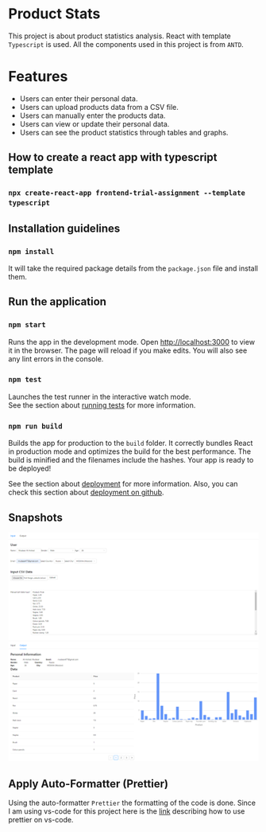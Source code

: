 # Product Stats

This project is about product statistics analysis. React with template `Typescript` is used. All the components used in this project is from `ANTD`.

# Features

- Users can enter their personal data.
- Users can upload products data from a CSV file.
- Users can manually enter the products data.
- Users can view or update their personal data.
- Users can see the product statistics through tables and graphs.

## How to create a react app with typescript template

### `npx create-react-app frontend-trial-assignment --template typescript`

## Installation guidelines

### `npm install`

It will take the required package details from the `package.json` file and install them.

## Run the application

### `npm start`

Runs the app in the development mode.
Open [http://localhost:3000](http://localhost:3000) to view it in the browser. The page will reload if you make edits. You will also see any lint errors in the console.

### `npm test`

Launches the test runner in the interactive watch mode.\
See the section about [running tests](https://facebook.github.io/create-react-app/docs/running-tests) for more information.

### `npm run build`

Builds the app for production to the `build` folder. It correctly bundles React in production mode and optimizes the build for the best performance. The build is minified and the filenames include the hashes. Your app is ready to be deployed!

See the section about [deployment](https://facebook.github.io/create-react-app/docs/deployment) for more information.
Also, you can check this section about [deployment on github](https://medium.com/@isharamalaviarachchi/how-to-deploy-your-react-app-into-github-pages-b2c96292b18e).

## Snapshots

![input form](images/input.png?raw=true "Input Form")
![output form](images/output.png?raw=true "Output Form")

## Apply Auto-Formatter (Prettier)

Using the auto-formatter `Prettier` the formatting of the code is done. Since I am using vs-code for this project here is the [link](https://www.educative.io/answers/how-to-set-up-prettier-and-automatic-formatting-on-vs-code) describing how to use prettier on vs-code.
